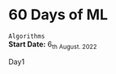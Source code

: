 # 60 Days of ML
`Algorithms`
<br>
<strong>Start Date:</strong> 6<sub>th</strong> August. 2022

Day1 []()
